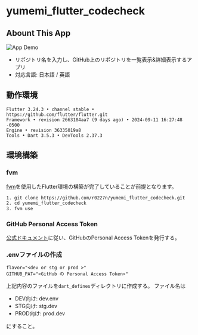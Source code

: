 # yumemi_flutter_codecheck

## Abount This App

![App Demo](docs/assets/app_demo.gif)

- リポジトリ名を入力し、GitHub上のリポジトリを一覧表示&詳細表示するアプリ
- 対応言語: 日本語 / 英語

## 動作環境

```
Flutter 3.24.3 • channel stable • https://github.com/flutter/flutter.git
Framework • revision 2663184aa7 (9 days ago) • 2024-09-11 16:27:48 -0500
Engine • revision 36335019a8
Tools • Dart 3.5.3 • DevTools 2.37.3
```

## 環境構築

### fvm

[fvm](https://fvm.app/documentation/getting-started/installation)を使用したFlutter環境の構築が完了していることが前提となります。

```bash
1. git clone https://github.com/r0227n/yumemi_flutter_codecheck.git
2. cd yumemi_flutter_codecheck
3. fvm use
```

### GitHub Personal Access Token

[公式ドキュメント](https://docs.github.com/en/authentication/keeping-your-account-and-data-secure/managing-your-personal-access-tokens#creating-a-fine-grained-personal-access-token)に従い、GitHubのPersonal Access Tokenを発行する。

### .envファイルの作成

```.env
flavor="<dev or stg or prod >"
GITHUB_PAT="<GitHub の Personal Access Token>"
```

上記内容のファイルを`dart_defines`ディレクトリに作成する。
ファイル名は

- DEV向け: dev.env
- STG向け: stg.dev
- PROD向け: prod.dev

にすること。
